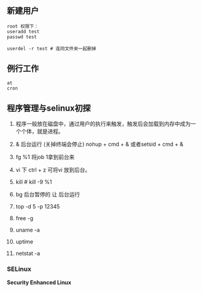 ## 新建用户
```
root 权限下：
useradd test
passwd test

userdel -r test # 连同文件夹一起删掉
```

## 例行工作
```
at
cron
```

## 程序管理与selinux初探
1. 程序一般放在磁盘中，通过用户的执行来触发，触发后会加载到内存中成为一个个体，就是进程。
2. &   后台运行  (关掉终端会停止)   nohup + cmd + &   或者setsid + cmd + &  
3. fg  %1    将job 1拿到前台来
4. vi 下 ctrl + z 可将vi 放到后台。
5. kill  # kill -9 %1
6. bg  后台暂停的 让 后台运行

7. top -d 5 -p 12345
8. free -g
9. uname -a
10. uptime
11. netstat -a

### SELinux
**Security Enhanced Linux**

